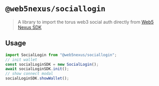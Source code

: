 # `@web5nexus/sociallogin`

> A library to import the torus web3 social auth directly from [Web5 Nexus SDK](https://github.com/web5nexus/core-sdk)

## Usage

```ts
import SocialLogin from "@web5nexus/sociallogin";
// init wallet
const socialLoginSDK = new SocialLogin();
await socialLoginSDK.init();
// show connect modal
socialLoginSDK.showWallet();
```
